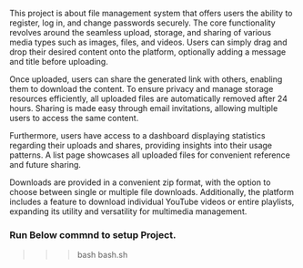 This project is about file management system that offers users the ability to register, log in, and change passwords securely. The core functionality revolves around the seamless upload, storage, and sharing of various media types such as images, files, and videos. Users can simply drag and drop their desired content onto the platform, optionally adding a message and title before uploading.

Once uploaded, users can share the generated link with others, enabling them to download the content. To ensure privacy and manage storage resources efficiently, all uploaded files are automatically removed after 24 hours. Sharing is made easy through email invitations, allowing multiple users to access the same content.

Furthermore, users have access to a dashboard displaying statistics regarding their uploads and shares, providing insights into their usage patterns. A list page showcases all uploaded files for convenient reference and future sharing.

Downloads are provided in a convenient zip format, with the option to choose between single or multiple file downloads. Additionally, the platform includes a feature to download individual YouTube videos or entire playlists, expanding its utility and versatility for multimedia management.

### Run Below commnd to setup Project.

>>> bash bash.sh